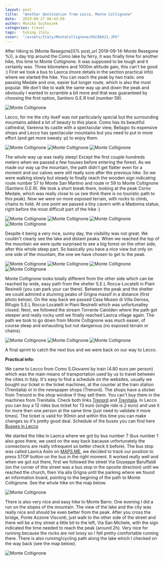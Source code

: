 ```yaml
---
layout: post
title:  "Another destination from Lecco, Monte Coltignone"
date:   2019-09-27 08:43:59
author: Monika Suchoszek
categories: travel
tags:	hiking italy 
cover:  "/assets/Italy/MonteColtignone/DSC06621.JPG"
---
```


After hiking to [Monte Resegone]({% post_url 2019-09-14-Monte Resegone %}), a day trip around the Como lake by 
ferry, it was finally time for another hike, this time to Monte Coltignone. It was supposed to be 
tough and it certainly was. Three kilometers and 1000m altitude gain, this can't be good :) 
First we took a bus to Laorca (more details in the section practical info) where we started the hike. 
You can reach the peak by two trails: one passing Medale and one, easier but longer route, which is 
also the most popular. We don't like to walk the same way up and down the peak and obviously I wanted to 
scramble a bit more and that was guaranteed by choosing the first option, Santiero G.E.R trail (number 59). 


<img src="/assets/Italy/MonteColtignone/DSC06621.JPG" alt="Monte Coltignone" />
<p class="caption">Lecco, for me the city itself was not particularly special but the surrounding mountains added a lot 
of beauty to this place. Como has its beautiful cathedral, Varenna its castle with a spectacular view, 
Bellagio its expensive shops and Lecco has spectacular mountains but you need to put in more effort (and 
get more sweaty :p) to enjoy them.</p>
<img src="/assets/Italy/MonteColtignone/DSC06623.JPG" alt="Monte Coltignone" />

<img src="/assets/Italy/MonteColtignone/IMG_105527361.JPG" alt="Monte Coltignone" />

<img src="/assets/Italy/MonteColtignone/DSC06831.JPG" alt="Monte Coltignone" />

The whole way up was really steep! Except the first couple hundreds meters when we passed a few houses before entering the forest. As we made our way up the mountain, the path didn't get flatter even for a moment and our calves were still really sore after the previous hike. So we were walking slowly but steady to finally reach the wooden sign indicating route number 57 to Monte San Martino and route nr 59 to Monte Coltignone (Santiero G.E.R). We took a short break there, looking at the peak Corno Medale, which was really close to us (we think there is no touristic path to this peak). Now we were on more exposed terrain, with rocks to climb, chains to hold. At one point we passed a tiny cavern with a Madonna statue, right before the most difficult part of the hike :)

<img src="/assets/Italy/MonteColtignone/DSC06833.JPG" alt="Monte Coltignone" />

<img src="/assets/Italy/MonteColtignone/DSC06836.JPG" alt="Monte Coltignone" />

<img src="/assets/Italy/MonteColtignone/DSC06838.JPG" alt="Monte Coltignone" />

<img src="/assets/Italy/MonteColtignone/DSC06841.JPG" alt="Monte Coltignone" />

Despite it being a very nice, sunny day, the visibility was not great. We couldn't clearly see the lake and distant peaks. When we reached the top of the mountain we were quite surprised to see a big forest on the other side, after this whole steep part. So basically you have a nice view but only on one side of the mountain, the one we have chosen to get to the peak.

<img src="/assets/Italy/MonteColtignone/DSC06845.JPG" alt="Monte Coltignone" />

<img src="/assets/Italy/MonteColtignone/DSC06850.JPG" alt="Monte Coltignone" />

<img src="/assets/Italy/MonteColtignone/DSC06847.JPG" alt="Monte Coltignone" />

<img src="/assets/Italy/MonteColtignone/DSC06851.JPG" alt="Monte Coltignone" />

Monte Coltignone looks totally different from the other side which can be reached by wide, easy path from the shelter S.E.L Rocca-Locatelli in Piani Resinelli (you can park your car there). Between the peak and the shelter we could admired a stunning peaks of Grigna massif in a distance (first photo below). On the way back we passed Casa Museo di Villa Gerosa, Rifugio S.E.L Rocca-Locatelli in Piani Resinelli which was unfortunatley closed. Next, we followed the stream Torrente Calolden where the path got steeper and really rocky until we finally reached Laorca village again. The path we took to go down from Monte Coltignone was much easier, of course steep and exhausting but not dangerous (no exposed terrain or chains). 

<img src="/assets/Italy/MonteColtignone/DSC06854.JPG" alt="Monte Coltignone" />

<img src="/assets/Italy/MonteColtignone/DSC06855.JPG" alt="Monte Coltignone" />

<img src="/assets/Italy/MonteColtignone/DSC06862.JPG" alt="Monte Coltignone" />

A final sprint to catch the next bus and we were back on our way to Lecco.


__Practical info:__

We came to Lecco from Como S.Giovanni by train (4.80 euro per person) which was the main means of transportation used by us to travel between the cities in Italy. It's easy to find a schedule on the websites, usually we bought our ticket in the ticket machines, at the counter at the train station (Trenitalia) or in the newspaper shops (Trenord). The shops have a sticker from Trenord in the shop window if they sell them. You can't buy them in the machines from Trenitalia. Check both links [Trenord](http://m.trenord.it/site-lite/index.html) and [Trenitalia](https://www.trenitalia.com/en.html). In Lecco you can buy a 12 rides bus ticket for 13 euro (single ride is 2 euro) and use it for more then one person at the same time (just need to validate it more times). The ticket is valid for 90min and within this time you can make changes so it's pretty good deal. Schedule of the buses you can find here [Busses in Lecco](http://www.lineelecco.it/tpl/orari-invernali/)

We started the hike in Laorca where we got by bus number 7 (bus number 1 also goes there, we used on the way back bacause unfortunately the connections are really infrequent so better check it before). The bus stop was called Laorca Asilo on [MAPS.ME](https://maps.me/), we decided to track our position to press STOP button on the bus in the right moment. It worked really well and when we got out there, first we followed the street Via Giuseppe Baruffaldi (on the corner of this street was a bus stop in the oposite direction) until we reached the church, then Via alla Grigna until the parking where we found an information board, pointing to the begining of the path to Monte Coltignone. See the whole hike on the map below.

<img src="/assets/Italy/MonteColtignone/Screenshot 21-46-31.JPG" alt="Monte Coltignone" />

There is also very nice and easy hike to Monte Barro. One evening I did a run on the slopes of the mountain. The view of the lake and the city was really nice and should be even better from the peak. After you cross the bridge, Ponte Azzone Visconti, just walk to the other side of the street and there will be a tiny street a little bit to the left, Via San Michele, with the sign indicated the time needed to reach the peak (around 2h). Very nice for running because the rocks are not loosy so I felt pretty comfortable running there. There is also running/cycling path along the lake which I checked on the way back (see the map below).

<img src="/assets/Italy/MonteColtignone/Screenshot 19-13-51.1.JPG" alt="Monte Coltignone" />



